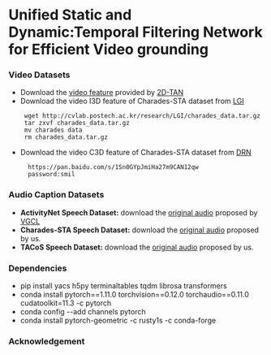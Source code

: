 # Unified Static and Dynamic:Temporal Filtering Network for Efficient Video grounding



### Video Datasets

* Download the [video feature](https://rochester.app.box.com/s/8znalh6y5e82oml2lr7to8s6ntab6mav)  provided by [2D-TAN](https://github.com/microsoft/2D-TAN)
* Download the video I3D feature of Charades-STA dataset from [LGI](https://github.com/JonghwanMun/LGI4temporalgrounding)
     ```
      wget http://cvlab.postech.ac.kr/research/LGI/charades_data.tar.gz
      tar zxvf charades_data.tar.gz
      mv charades data
      rm charades_data.tar.gz
    ```
* Download the video C3D feature of Charades-STA dataset from [DRN](https://github.com/Alvin-Zeng/DRN)
    ```
      https://pan.baidu.com/s/1Sn0GYpJmiHa27m9CAN12qw
      password:smil
    ```

### Audio Caption Datasets

* **ActivityNet Speech Dataset:** download the [original audio](https://drive.google.com/file/d/11f6sC94Swov_opNfpleTlVGyLJDFS5IW/view?usp=sharing) proposed by [VGCL](https://github.com/marmot-xy/Spoken-Video-Grounding)
* **Charades-STA Speech Dataset:** download the [original audio](https://zenodo.org/record/8019213) proposed by us.
* **TACoS Speech Dataset:** download the [original audio](https://zenodo.org/record/8022063) proposed by us.

### Dependencies

* pip install yacs h5py terminaltables tqdm librosa transformers
* conda install pytorch==1.11.0 torchvision==0.12.0 torchaudio==0.11.0 cudatoolkit=11.3 -c pytorch
* conda config --add channels pytorch
* conda install pytorch-geometric -c rusty1s -c conda-forge

### Acknowledgement


